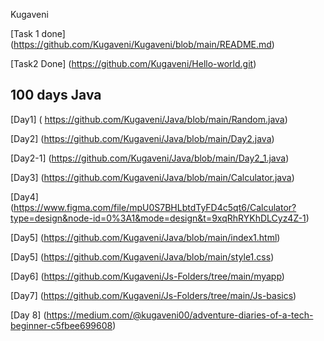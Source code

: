 Kugaveni

  [Task 1 done] (https://github.com/Kugaveni/Kugaveni/blob/main/README.md)
  
  [Task2 Done] (https://github.com/Kugaveni/Hello-world.git)
  
  ## 100 days Java
  
  [Day1] ( https://github.com/Kugaveni/Java/blob/main/Random.java)
  
  [Day2] (https://github.com/Kugaveni/Java/blob/main/Day2.java)

  [Day2-1] (https://github.com/Kugaveni/Java/blob/main/Day2_1.java)

  [Day3] (https://github.com/Kugaveni/Java/blob/main/Calculator.java)

  [Day4] (https://www.figma.com/file/mpU0S7BHLbtdTyFD4c5qt6/Calculator?type=design&node-id=0%3A1&mode=design&t=9xqRhRYKhDLCyz4Z-1)

  [Day5] (https://github.com/Kugaveni/Java/blob/main/index1.html)

  [Day5] (https://github.com/Kugaveni/Java/blob/main/style1.css)

  [Day6] (https://github.com/Kugaveni/Js-Folders/tree/main/myapp)

  [Day7] (https://github.com/Kugaveni/Js-Folders/tree/main/Js-basics)

  [Day 8] (https://medium.com/@kugaveni00/adventure-diaries-of-a-tech-beginner-c5fbee699608)
